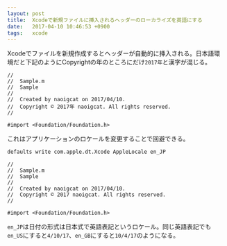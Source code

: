 ```yaml
---
layout: post
title:  Xcodeで新規ファイルに挿入されるヘッダーのローカライズを英語にする
date:   2017-04-10 10:46:53 +0900
tags:   xcode
---
```


Xcodeでファイルを新規作成するとヘッダーが自動的に挿入される。日本語環境だと下記のようにCopyrightの年のところにだけ`2017年`と漢字が混じる。

```objc
//
//  Sample.m
//  Sample
//
//  Created by naoigcat on 2017/04/10.
//  Copyright © 2017年 naoigcat. All rights reserved.
//

#import <Foundation/Foundation.h>
```

これはアプリケーションのロケールを変更することで回避できる。

```bash
defaults write com.apple.dt.Xcode AppleLocale en_JP
```

```objc
//
//  Sample.m
//  Sample
//
//  Created by naoigcat on 2017/04/10.
//  Copyright © 2017 naoigcat. All rights reserved.
//

#import <Foundation/Foundation.h>
```

`en_JP`は日付の形式は日本式で英語表記というロケール。同じ英語表記でも`en_US`にすると`4/10/17`、`en_GB`にすると`10/4/17`のようになる。
